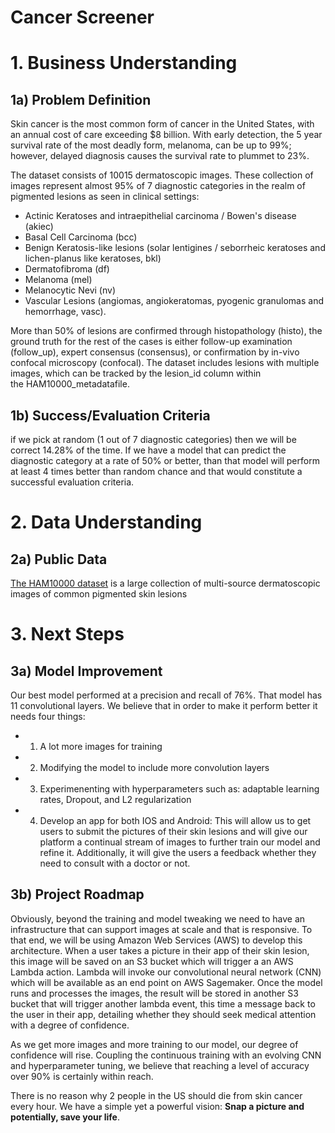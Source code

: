 # Cancer Screener
# 1. **Business Understanding**

## 1a) **Problem Definition**

Skin cancer is the most common form of cancer in the United States, with an annual cost of care exceeding $8 billion. With early detection, the 5 year survival rate of the most deadly form, melanoma, can be up to 99%; however, delayed diagnosis causes the survival rate to plummet to 23%.

The  dataset consists of 10015 dermatoscopic images. These collection of images represent almost 95% of 7 diagnostic categories in the realm of pigmented lesions as seen in clinical settings: 
- Actinic Keratoses and intraepithelial carcinoma / Bowen's disease (akiec)
- Basal Cell Carcinoma (bcc)
- Benign Keratosis-like lesions (solar lentigines / seborrheic keratoses and lichen-planus like keratoses, bkl)
- Dermatofibroma (df)
- Melanoma (mel)
- Melanocytic Nevi (nv)
- Vascular Lesions (angiomas, angiokeratomas, pyogenic granulomas and hemorrhage, vasc).

More than 50% of lesions are confirmed through histopathology (histo), the ground truth for the rest of the cases is either follow-up examination (follow_up), expert consensus (consensus), or confirmation by in-vivo confocal microscopy (confocal). The dataset includes lesions with multiple images, which can be tracked by the lesion_id column within the HAM10000_metadatafile.

## 1b) **Success/Evaluation Criteria**

if we pick at random (1 out of 7 diagnostic categories) then we will be correct 14.28% of the time. If we have a model that can predict the diagnostic category at a rate of 50% or better, than that model will perform at least 4 times better than random chance and that would constitute a successful evaluation criteria.

# 2. **Data Understanding**

## 2a) **Public Data**
[The HAM10000 dataset](https://dataverse.harvard.edu/dataset.xhtml?persistentId=doi:10.7910/DVN/DBW86T) is a large collection of multi-source dermatoscopic images of common pigmented skin lesions


# 3. **Next Steps**
## 3a) **Model Improvement**
Our best model performed at a precision and recall of 76%. That model has 11 convolutional layers. We believe that in order to make it perform better it needs four things:

-  1. A lot more images for training
-  2. Modifying the model to include more convolution layers 
-  3. Experimenenting with hyperparameters such as: adaptable learning rates, Dropout, and L2 regularization
-  4. Develop an app for both IOS and Android: This will allow us to get users to submit the pictures of their skin lesions and will give our platform a continual stream of images to further train our model and refine it. Additionally, it will give the users a feedback whether they need to consult with a doctor or not.

## 3b) **Project Roadmap**
Obviously, beyond the training and model tweaking we need to have an infrastructure that can support images at scale and that is responsive. To that end, we will be using Amazon Web Services (AWS) to develop this architecture. When a user takes a picture in their app of their skin lesion, this image will be saved on an S3 bucket which will trigger a an AWS Lambda action. Lambda will invoke our convolutional neural network (CNN) which will be available as an end point on AWS Sagemaker. Once the model runs and processes the images, the result will be stored in another S3 bucket that will trigger another lambda event, this time a message back to the user in their app, detailing whether they should seek medical attention with a degree of confidence.

As we get more images and more training to our model, our degree of confidence will rise. Coupling the continuous training  with an evolving CNN and hyperparameter tuning, we believe that reaching a level of accuracy over 90% is certainly within reach. 

There is no reason why 2 people in the US should die from skin cancer every hour. We have a simple yet a powerful vision: 
**Snap a picture and potentially, save your life**.
